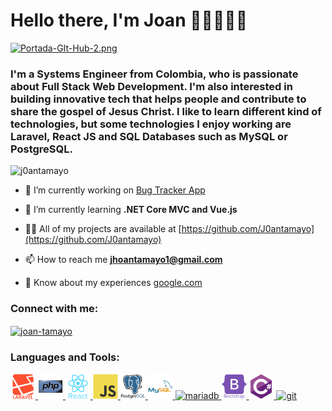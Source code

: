 <h1 align="left">Hello there, I'm Joan 👋🏼👨🏻‍💻 </h1>

[![Portada-GIt-Hub-2.png](https://i.postimg.cc/J7dD5Ssw/Portada-GIt-Hub-2.png)](https://postimg.cc/c6wLs97T)

<h3 align="left">I'm a Systems Engineer from Colombia, who is passionate about Full Stack Web Development. I'm also interested in building innovative tech that helps people and contribute to share the gospel of Jesus Christ. I like to learn different kind of technologies, but some technologies I enjoy working are Laravel, React JS and SQL Databases such as MySQL or PostgreSQL.</h3>

<p align="left"> <img src="https://komarev.com/ghpvc/?username=j0antamayo&label=Profile%20views&color=0e75b6&style=flat" alt="j0antamayo" /> </p>

- 🔭 I’m currently working on [Bug Tracker App](https://github.com/J0antamayo/bug-tracker)

- 🌱 I’m currently learning **.NET Core MVC and Vue.js**

- 👨‍💻 All of my projects are available at [https://github.com/J0antamayo](https://github.com/J0antamayo)

- 📫 How to reach me **jhoantamayo1@gmail.com**

- 📄 Know about my experiences [google.com](google.com)

<h3 align="left">Connect with me:</h3>
<p align="left">
<a href="https://linkedin.com/in/joan-tamayo" target="blank"><img align="center" src="https://raw.githubusercontent.com/rahuldkjain/github-profile-readme-generator/master/src/images/icons/Social/linked-in-alt.svg" alt="joan-tamayo" height="30" width="40" /></a>
</p>

<h3 align="left">Languages and Tools:</h3>
<p align="left"> 
  <a href="https://laravel.com/" target="_blank" rel="noreferrer"> <img src="https://raw.githubusercontent.com/devicons/devicon/master/icons/laravel/laravel-plain-wordmark.svg" alt="laravel" width="40" height="40"/> </a> 
  </a> <a href="https://www.php.net" target="_blank" rel="noreferrer"> <img src="https://raw.githubusercontent.com/devicons/devicon/master/icons/php/php-original.svg" alt="php" width="40" height="40"/> </a> 
  <a href="https://reactjs.org/" target="_blank" rel="noreferrer"> <img src="https://raw.githubusercontent.com/devicons/devicon/master/icons/react/react-original-wordmark.svg" alt="react" width="40" height="40"/> </a> 
  <a href="https://developer.mozilla.org/en-US/docs/Web/JavaScript" target="_blank" rel="noreferrer"> <img src="https://raw.githubusercontent.com/devicons/devicon/master/icons/javascript/javascript-original.svg" alt="javascript" width="40" height="40"/> </a> 
   <a href="https://www.postgresql.org" target="_blank" rel="noreferrer"> <img src="https://raw.githubusercontent.com/devicons/devicon/master/icons/postgresql/postgresql-original-wordmark.svg" alt="postgresql" width="40" height="40"/> </a> 
    <a href="https://www.mysql.com/" target="_blank" rel="noreferrer"> <img src="https://raw.githubusercontent.com/devicons/devicon/master/icons/mysql/mysql-original-wordmark.svg" alt="mysql" width="40" height="40"/> 
    <a href="https://mariadb.org/" target="_blank" rel="noreferrer"> <img src="https://www.vectorlogo.zone/logos/mariadb/mariadb-icon.svg" alt="mariadb" width="40" height="40"/> </a> 
  <a href="https://getbootstrap.com" target="_blank" rel="noreferrer"> <img src="https://raw.githubusercontent.com/devicons/devicon/master/icons/bootstrap/bootstrap-plain-wordmark.svg" alt="bootstrap" width="40" height="40"/> </a> 
  <a href="https://www.w3schools.com/cs/" target="_blank" rel="noreferrer"> <img src="https://raw.githubusercontent.com/devicons/devicon/master/icons/csharp/csharp-original.svg" alt="csharp" width="40" height="40"/> </a>
  <a href="https://git-scm.com/" target="_blank" rel="noreferrer"> <img src="https://www.vectorlogo.zone/logos/git-scm/git-scm-icon.svg" alt="git" width="40" height="40"/> </a> 
</p>
